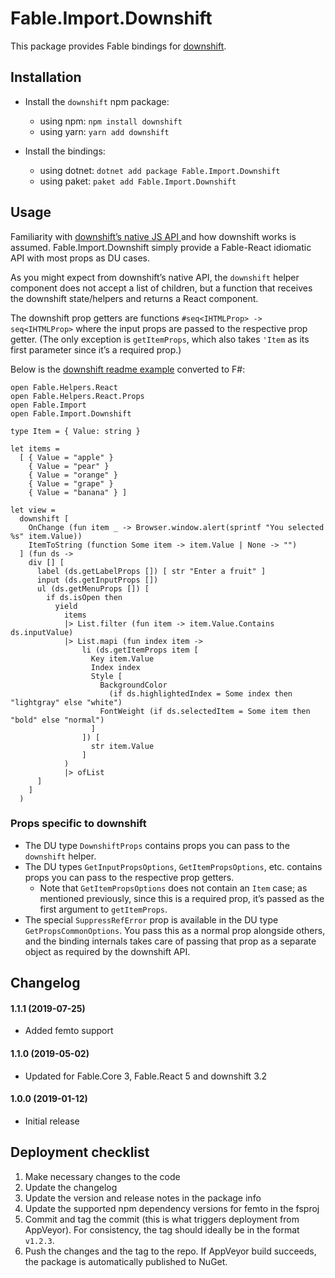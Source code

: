 # Fable.Import.Downshift

This package provides Fable bindings for [downshift](https://github.com/paypal/downshift).

## Installation

* Install the `downshift` npm package:
  * using npm: `npm install downshift`
  * using yarn: `yarn add downshift`

* Install the bindings:
  * using dotnet: `dotnet add package Fable.Import.Downshift`
  * using paket: `paket add Fable.Import.Downshift`

## Usage

Familiarity with [downshift’s native JS API ](https://github.com/paypal/downshift) and how downshift works is assumed. Fable.Import.Downshift simply provide a Fable-React idiomatic API with most props as DU cases.

As you might expect from downshift’s native API, the `downshift` helper component does not accept a list of children, but a function that receives the downshift state/helpers and returns a React component.

The downshift prop getters are functions `#seq<IHTMLProp> -> seq<IHTMLProp>` where the input props are passed to the respective prop getter. (The only exception is `getItemProps`, which also takes `'Item` as its first parameter since it’s a required prop.)

Below is the [downshift readme example](https://github.com/paypal/downshift/blob/39ca5d449e25dfe89b8cbd58b1c6f5a8d3e04329/README.md#usage) converted to F#:

```f#
open Fable.Helpers.React
open Fable.Helpers.React.Props
open Fable.Import
open Fable.Import.Downshift

type Item = { Value: string }

let items = 
  [ { Value = "apple" }
    { Value = "pear" }
    { Value = "orange" }
    { Value = "grape" }
    { Value = "banana" } ]

let view =
  downshift [
    OnChange (fun item _ -> Browser.window.alert(sprintf "You selected %s" item.Value))
    ItemToString (function Some item -> item.Value | None -> "")
  ] (fun ds ->
    div [] [
      label (ds.getLabelProps []) [ str "Enter a fruit" ]
      input (ds.getInputProps [])
      ul (ds.getMenuProps []) [
        if ds.isOpen then
          yield
            items
            |> List.filter (fun item -> item.Value.Contains ds.inputValue)
            |> List.mapi (fun index item ->
                li (ds.getItemProps item [
                  Key item.Value
                  Index index
                  Style [
                    BackgroundColor 
                      (if ds.highlightedIndex = Some index then "lightgray" else "white")
                    FontWeight (if ds.selectedItem = Some item then "bold" else "normal")
                  ]
                ]) [
                  str item.Value
                ]
            )
            |> ofList
      ]
    ]
  )

```

### Props specific to downshift

* The DU type `DownshiftProps` contains props you can pass to the `downshift` helper.
* The DU types `GetInputPropsOptions`, `GetItemPropsOptions`, etc. contains props you can pass to the respective prop getters.
  * Note that `GetItemPropsOptions` does not contain an `Item` case; as mentioned previously, since this is a required prop, it’s passed as the first argument to `getItemProps`.
* The special `SuppressRefError` prop is available in the DU type `GetPropsCommonOptions`. You pass this as a normal prop alongside others, and the binding internals takes care of passing that prop as a separate object as required by the downshift API.

Changelog
---------

#### 1.1.1 (2019-07-25)

- Added femto support

#### 1.1.0 (2019-05-02)

* Updated for Fable.Core 3, Fable.React 5 and downshift 3.2

#### 1.0.0 (2019-01-12)

* Initial release

## Deployment checklist

1. Make necessary changes to the code
2. Update the changelog
3. Update the version and release notes in the package info
4. Update the supported npm dependency versions for femto in the fsproj
5. Commit and tag the commit (this is what triggers deployment from  AppVeyor). For consistency, the tag should ideally be in the format `v1.2.3`.
6. Push the changes and the tag to the repo. If AppVeyor build succeeds, the package is automatically published to NuGet.

